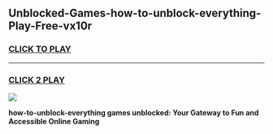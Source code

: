 
## Unblocked-Games-how-to-unblock-everything-Play-Free-vx10r
<h3>
<a href="https://premium76.site?title=how-to-unblock-everything&ref=10A">CLICK TO PLAY</a></h3>
<hr>

<h3>
<a href="https://premium76.site?title=how-to-unblock-everything&ref=10A">CLICK 2 PLAY</a>
  
</h3>

<a href="https://premium76.site?title=how-to-unblock-everything&ref=10A"><img src="https://clearcache.store/games.png"></a>


**how-to-unblock-everything games unblocked: Your Gateway to Fun and Accessible Online Gaming**
